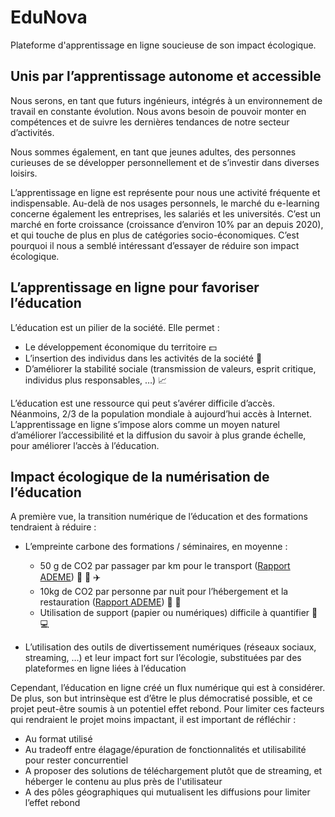 # EduNova
Plateforme d'apprentissage en ligne soucieuse de son impact écologique.

## Unis par l’apprentissage autonome et accessible
Nous serons, en tant que futurs ingénieurs, intégrés à un environnement de travail en constante évolution. Nous avons besoin de pouvoir monter en compétences et de suivre les dernières tendances de notre secteur d’activités.

Nous sommes également, en tant que jeunes adultes, des personnes curieuses de se développer personnellement et de s’investir dans diverses loisirs.

L’apprentissage en ligne est représente pour nous une activité fréquente et indispensable. Au-delà de nos usages personnels, le marché du e-learning concerne également les entreprises, les salariés et les universités. C’est un marché en forte croissance (croissance d’environ 10% par an depuis 2020), et qui touche de plus en plus de catégories socio-économiques. C’est pourquoi il nous a semblé intéressant d’essayer de réduire son impact écologique.

## L’apprentissage en ligne pour favoriser l’éducation
L’éducation est un pilier de la société. Elle permet :
-	Le développement économique du territoire 💵
-	L’insertion des individus dans les activités de la société 🏢
-	D’améliorer la stabilité sociale (transmission de valeurs, esprit critique, individus plus responsables, …) 📈

L’éducation est une ressource qui peut s’avérer difficile d’accès. Néanmoins, 2/3 de la population mondiale à aujourd’hui accès à Internet. L’apprentissage en ligne s’impose alors comme un moyen naturel d’améliorer l’accessibilité et la diffusion du savoir à plus grande échelle, pour améliorer l’accès à l’éducation.

## Impact écologique de la numérisation de l’éducation
A première vue, la transition numérique de l’éducation et des formations tendraient à réduire :
-	L’empreinte carbone des formations / séminaires, en moyenne :
      - 50 g de CO2 par passager par km pour le transport ([Rapport ADEME](https://impactco2.fr/outils/transport)) :car: :monorail: ✈️
      - 10kg de CO2 par personne par nuit pour l’hébergement et la restauration ([Rapport ADEME](https://nosgestesclimat.fr/documentation/logement/vacances/empreinte-hotel-par-nuit)) 🏨 :fork_and_knife:
      - Utilisation de support (papier ou numériques) difficile à quantifier 📖 💻

-	L’utilisation des outils de divertissement numériques (réseaux sociaux, streaming, …) et leur impact fort sur l’écologie, substituées par des plateformes en ligne liées à l’éducation

Cependant, l’éducation en ligne créé un flux numérique qui est à considérer. De plus, son but intrinsèque est d’être le plus démocratisé possible, et ce projet peut-être soumis à un potentiel effet rebond. Pour limiter ces facteurs qui rendraient le projet moins impactant, il est important de réfléchir :
-	Au format utilisé
-	Au tradeoff entre élagage/épuration de fonctionnalités et utilisabilité pour rester concurrentiel
-	A proposer des solutions de téléchargement plutôt que de streaming, et héberger le contenu au plus près de l'utilisateur
-	A des pôles géographiques qui mutualisent les diffusions pour limiter l’effet rebond 
